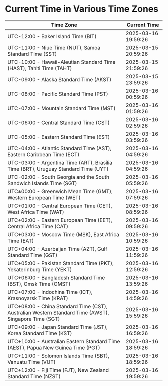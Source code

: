 # Current Time in Various Time Zones

| Time Zone | Current Time |
|-----------|--------------|
| UTC-12:00 - Baker Island Time (BIT) | 2025-03-16 19:59:26 |
| UTC-11:00 - Niue Time (NUT), Samoa Standard Time (SST) | 2025-03-15 20:59:26 |
| UTC-10:00 - Hawaii-Aleutian Standard Time (HAST), Tahiti Time (TAHT) | 2025-03-15 21:59:26 |
| UTC-09:00 - Alaska Standard Time (AKST) | 2025-03-15 23:59:26 |
| UTC-08:00 - Pacific Standard Time (PST) | 2025-03-16 00:59:26 |
| UTC-07:00 - Mountain Standard Time (MST) | 2025-03-16 01:59:26 |
| UTC-06:00 - Central Standard Time (CST) | 2025-03-16 02:59:26 |
| UTC-05:00 - Eastern Standard Time (EST) | 2025-03-16 03:59:26 |
| UTC-04:00 - Atlantic Standard Time (AST), Eastern Caribbean Time (ECT) | 2025-03-16 04:59:26 |
| UTC-03:00 - Argentina Time (ART), Brasília Time (BRT), Uruguay Standard Time (UYT) | 2025-03-16 04:59:26 |
| UTC-02:00 - South Georgia and the South Sandwich Islands Time (SGT) | 2025-03-16 05:59:26 |
| UTC±00:00 - Greenwich Mean Time (GMT), Western European Time (WET) | 2025-03-16 07:59:26 |
| UTC+01:00 - Central European Time (CET), West Africa Time (WAT) | 2025-03-16 08:59:26 |
| UTC+02:00 - Eastern European Time (EET), Central Africa Time (CAT) | 2025-03-16 09:59:26 |
| UTC+03:00 - Moscow Time (MSK), East Africa Time (EAT) | 2025-03-16 10:59:26 |
| UTC+04:00 - Azerbaijan Time (AZT), Gulf Standard Time (GST) | 2025-03-16 11:59:26 |
| UTC+05:00 - Pakistan Standard Time (PKT), Yekaterinburg Time (YEKT) | 2025-03-16 12:59:26 |
| UTC+06:00 - Bangladesh Standard Time (BST), Omsk Time (OMST) | 2025-03-16 13:59:26 |
| UTC+07:00 - Indochina Time (ICT), Krasnoyarsk Time (KRAT) | 2025-03-16 14:59:26 |
| UTC+08:00 - China Standard Time (CST), Australian Western Standard Time (AWST), Singapore Time (SGT) | 2025-03-16 15:59:26 |
| UTC+09:00 - Japan Standard Time (JST), Korea Standard Time (KST) | 2025-03-16 16:59:26 |
| UTC+10:00 - Australian Eastern Standard Time (AEST), Papua New Guinea Time (PGT) | 2025-03-16 18:59:26 |
| UTC+11:00 - Solomon Islands Time (SBT), Vanuatu Time (VUT) | 2025-03-16 18:59:26 |
| UTC+12:00 - Fiji Time (FJT), New Zealand Standard Time (NZST) | 2025-03-16 19:59:26 |
